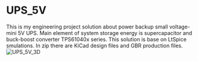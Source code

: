 # UPS_5V
This is my engineering project solution about power backup small voltage- mini 5V UPS. Main element of system storage energy is supercapacitor and buck-boost converter TPS61040x series. This solution is base on LtSpice smulations. In zip there are KiCad design files and GBR production files.
![UPS_5V_3D](https://user-images.githubusercontent.com/122722939/227499989-3d81797a-b9cb-431c-94be-ec1f17c2b94e.png)
